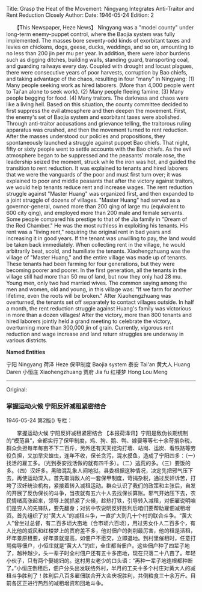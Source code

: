 Title: Grasp the Heat of the Movement: Ningyang Integrates Anti-Traitor and Rent Reduction Closely
Author:
Date: 1946-05-24
Edition: 2

　　【This Newspaper, Heze News】 Ningyang was a "model county" under long-term enemy-puppet control, where the Baojia system was fully implemented. The masses bore seventy-odd kinds of exorbitant taxes and levies on chickens, dogs, geese, ducks, weddings, and so on, amounting to no less than 200 jin per mu per year. In addition, there were labor burdens such as digging ditches, building walls, standing guard, transporting coal, and guarding railways every day. Coupled with drought and locust plagues, there were consecutive years of poor harvests, corruption by Bao chiefs, and taking advantage of the chaos, resulting in four "many" in Ningyang: (1) Many people seeking work as hired laborers. (More than 4,000 people went to Tai'an alone to seek work). (2) Many people fleeing famine. (3) Many people begging for food. (4) Many traitors. The darkness and chaos were like a living hell. Based on this situation, the county committee decided to first suppress the evil atmosphere and then deepen the movement. First, the enemy's set of Baojia system and exorbitant taxes were abolished. Through anti-traitor accusations and grievance telling, the traitorous ruling apparatus was crushed, and then the movement turned to rent reduction. After the masses understood our policies and propositions, they spontaneously launched a struggle against puppet Bao chiefs. That night, fifty or sixty people went to settle accounts with the Bao chiefs. As the evil atmosphere began to be suppressed and the peasants' morale rose, the leadership seized the moment, struck while the iron was hot, and guided the transition to rent reduction. It was explained to tenants and hired laborers that we were the vanguards of the poor and must first turn over; it was explained to poor and middle peasants that after the victory against traitors, we would help tenants reduce rent and increase wages. The rent reduction struggle against "Master Huang" was organized first, and then expanded to a joint struggle of dozens of villages. "Master Huang" had served as a governor-general, owned more than 200 qing of large mu (equivalent to 600 city qing), and employed more than 200 male and female servants. Some people compared his prestige to that of the Jia family in "Dream of the Red Chamber." He was the most ruthless in exploiting his tenants. His rent was a "living rent," requiring the original rent in bad years and increasing it in good years. If the tenant was unwilling to pay, the land would be taken back immediately. When collecting rent in the village, he would arbitrarily beat, scold, and humiliate the tenants. Xiaohengzhuang was the village of "Master Huang," and the entire village was made up of tenants. These tenants had been farming for four generations, but they were becoming poorer and poorer. In the first generation, all the tenants in the village still had more than 50 mu of land, but now they only had 28 mu. Young men, only two had married wives. The common saying among the men and women, old and young, in this village was: "If we farm for another lifetime, even the roots will be broken." After Xiaohengzhuang was overturned, the tenants set off separately to contact villages outside. In half a month, the rent reduction struggle against Huang's family was victorious in more than a dozen villages! After the victory, more than 800 tenants and hired laborers jointly held a grand meeting to celebrate the victory, overturning more than 300,000 jin of grain. Currently, vigorous rent reduction and wage increase and land return struggles are underway in various districts.




**Named Entities**


宁阳    Ningyang
荷泽    Heze
保甲制度  Baojia system
泰安    Tai'an
黄大人  Huang Daren
小恒庄  Xiaohengzhuang
贾府    Jia fu
红楼梦  Hong Lou Meng



<hr /> 

Original: 


### 掌握运动火候  宁阳反奸减租紧密结合

1946-05-24
第2版()
专栏：

　　掌握运动火候
    宁阳反奸减租紧密结合
    【本报荷泽讯】宁阳是敌伪长期统制的“模范县”，全都实行了保甲制度，鸡、狗、鹅、鸭、嫁娶等等七十余苛捐杂税，群众负担每年每亩不下二百斤，另外还有天天挖沟打墙、站岗、运炭、看铁路等劳役负担，又加旱灾蝗虫，连年不收，保长贪污，混水摸鱼，造成了宁阳四多：（一）找活的雇工多。（光到泰安找活做的就有四千多）。（二）逃荒的多。（三）要饭的多。（四）汉奸多。黑暗混乱象人间地狱。县委根据这种情况，决定先把邪气压下去，再使运动深入。首先取消敌人的一套保甲制度，苛捐杂税，通过反奸诉苦，打垮了汉奸统治机构，紧接着转入减租运动。群众认识了我们的政策和主张后，自发的开展了反伪保长的斗争，当夜就有五六十人去找保长算账。邪气开始压下去，农民情绪高涨起来，领导上就抓紧了火候，趁热打铁，引导转入减租，对佃雇说明咱们是穷人的先锋队，要先翻身；对贫中农说明反奸胜利后咱们要帮助雇佃减租增资。首先组织了对“黄大人”的减租斗争，一直扩大到几十个村的联合斗争。“黄大人”曾坐过总督，有二百多顷大亩地（合市顷六百顷），用过男女仆人二百多个，有人比他的威风和红楼梦上的贾府差不多，他对佃户的剥削最厉害，他的租是活租，坏年景原租要，好年景就提高，如佃户不愿交，立即退地。到村里催租时，任意打骂侮辱佃户，小恒庄就是“黄大人”的庄，全庄都当佃户。这些佃户种了四辈子地了，越种越少，头一辈子时全村佃户还有五十多亩地，现在只落二十八亩了。年轻小伙子，只有两个娶媳妇的。这村男女老少的口头语：“再种一辈子地连根都种断了。”小恒庄倒租后，佃户分头出发联络外村，半月的工夫十多个村庄对黄大人的减租斗争胜利了！胜利后八百多雇佃联合开大会庆祝胜利，共倒粮食三十余万斤。目前各区正进行热烈的减租增资和回地斗争。
